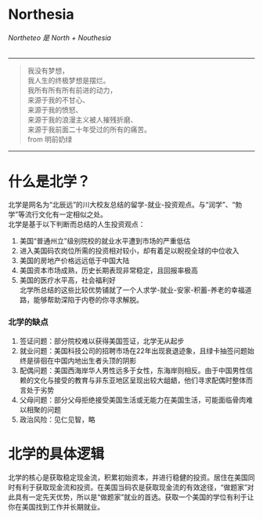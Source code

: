 # Northesia
###### Northeteo 是 North + Nouthesia
---

> 我没有梦想，  
> 我人生的终极梦想是摆烂。  
> 我所有所有所有前进的动力，  
> 来源于我的不甘心、  
> 来源于我的愤怒、  
> 来源于我的浪漫主义被人摧残折磨、  
> 来源于我前面二十年受过的所有的痛苦。    
> from 明前奶绿  

---

# 什么是北学？
北学是网名为“北辰远”的川大校友总结的留学-就业-投资观点。与“润学”、“勃学”等流行文化有一定相似之处。  
北学是基于以下判断而总结的人生投资观点：  
  1. 美国“普通州立”级别院校的就业水平遭到市场的严重低估
  2. 进入美国码农岗位所需的投资相对较小，却有着足以睨视全球的中位收入
  3. 美国的房地产价格远远低于中国大陆
  4. 美国资本市场成熟，历史长期表现非常稳定，且回报率极高
  5. 美国的医疗水平高，社会福利好  
北学所总结的这些比较优势铺就了一个人求学-就业-安家-积蓄-养老的幸福道路，能够帮助深陷于内卷的你寻求解脱。

### 北学的缺点
  1. 签证问题：部分院校难以获得美国签证，北学无从起步
  2. 就业问题：美国科技公司的招聘市场在22年出现衰退迹象，且绿卡抽签问题始终是徘徊在中国内地出生者头顶的阴影
  3. 配偶问题：美国西海岸华人男性远多于女性，东海岸则相反。由于中国男性信赖的文化与接受的教育与非东亚地区呈现出较大龃龉，他们寻求配偶时整体而言处于劣势
  4. 父母问题：部分父母拒绝接受美国生活或无能力在美国生活，可能面临骨肉难以相聚的问题
  5. 政治风险：见仁见智，略
  
# 北学的具体逻辑
北学的核心是获取稳定现金流，积累初始资本，并进行稳健的投资。居住在美国同时有利于获取现金流和投资。在美国当码农是获取现金流的有效途径，“做题家”对此具有一定先天优势，所以是“做题家”就业的首选。获取一个美国的学位有利于让你在美国找到工作并长期就业。
